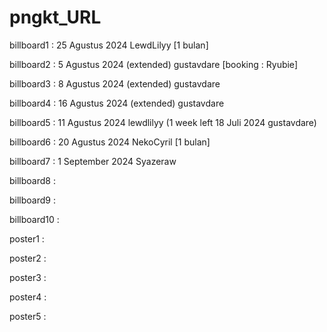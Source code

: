 # pngkt_URL

billboard1 : 25 Agustus 2024 LewdLilyy [1 bulan]

billboard2 : 5 Agustus 2024 (extended) gustavdare [booking : Ryubie]

billboard3 : 8 Agustus 2024 (extended) gustavdare

billboard4 : 16 Agustus 2024 (extended) gustavdare

billboard5 : 11 Agustus 2024 lewdlilyy (1 week left 18 Juli 2024 gustavdare)

billboard6 : 20 Agustus 2024 NekoCyril [1 bulan]

billboard7 : 1 September 2024 Syazeraw

billboard8 :

billboard9 :

billboard10 :

poster1 : 

poster2 : 

poster3 : 

poster4 : 

poster5 :
